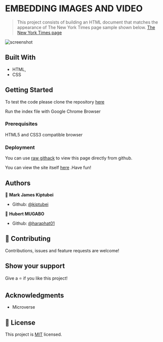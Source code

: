 # EMBEDDING IMAGES AND VIDEO

> This project consists of building an HTML document that matches the appearance of The New York Times page sample shown below.
[The New York Times page](https://www.nytimes.com/2014/03/18/science/space/detection-of-waves-in-space-buttresses-landmark-theory-of-big-bang.html?_r=0)

![screenshot](./images/app_screenshot.png)

## Built With

- HTML,
- CSS

## Getting Started

To test the code please clone the repository [here](https://github.com/kiptubei/newyork-times)

Run the index file with Google Chrome Browser

### Prerequisites

HTML5 and CSS3 compatible browser

### Deployment

You can use [raw githack](https://raw.githack.com/) to view this page directly from github.

You can view the site itself [here](https://rawcdn.githack.com/haraphat01/mark_arafat_youtube/491817b9fbfbca10ba7039c20c6212c2d18bcfa6/index.html) .Have fun!

## Authors

👤 **Mark James Kiptubei**

- Github: [@kiptubei](https://github.com/kiptubei)

👤 **Hubert MUGABO**

- Github: [@haraphat01](https://github.com/mugberto)

## 🤝 Contributing

Contributions, issues and feature requests are welcome!


## Show your support

Give a ⭐️ if you like this project!

## Acknowledgments

- Microverse

## 📝 License

This project is [MIT](lic.url) licensed.
